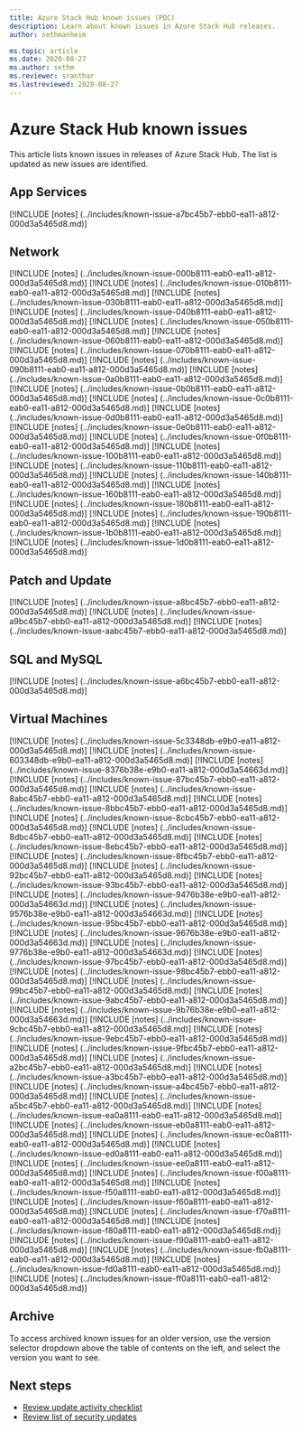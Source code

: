 ```yaml
---
title: Azure Stack Hub known issues (POC)
description: Learn about known issues in Azure Stack Hub releases.
author: sethmanheim

ms.topic: article
ms.date: 2020-08-27
ms.author: sethm
ms.reviewer: sranthar
ms.lastreviewed: 2020-08-27
---
```


# Azure Stack Hub known issues

This article lists known issues in releases of Azure Stack Hub. The list is updated as new issues are identified.



## App Services
[!INCLUDE [notes] (../includes/known-issue-a7bc45b7-ebb0-ea11-a812-000d3a5465d8.md)]


## Network
[!INCLUDE [notes] (../includes/known-issue-000b8111-eab0-ea11-a812-000d3a5465d8.md)]
[!INCLUDE [notes] (../includes/known-issue-010b8111-eab0-ea11-a812-000d3a5465d8.md)]
[!INCLUDE [notes] (../includes/known-issue-030b8111-eab0-ea11-a812-000d3a5465d8.md)]
[!INCLUDE [notes] (../includes/known-issue-040b8111-eab0-ea11-a812-000d3a5465d8.md)]
[!INCLUDE [notes] (../includes/known-issue-050b8111-eab0-ea11-a812-000d3a5465d8.md)]
[!INCLUDE [notes] (../includes/known-issue-060b8111-eab0-ea11-a812-000d3a5465d8.md)]
[!INCLUDE [notes] (../includes/known-issue-070b8111-eab0-ea11-a812-000d3a5465d8.md)]
[!INCLUDE [notes] (../includes/known-issue-090b8111-eab0-ea11-a812-000d3a5465d8.md)]
[!INCLUDE [notes] (../includes/known-issue-0a0b8111-eab0-ea11-a812-000d3a5465d8.md)]
[!INCLUDE [notes] (../includes/known-issue-0b0b8111-eab0-ea11-a812-000d3a5465d8.md)]
[!INCLUDE [notes] (../includes/known-issue-0c0b8111-eab0-ea11-a812-000d3a5465d8.md)]
[!INCLUDE [notes] (../includes/known-issue-0d0b8111-eab0-ea11-a812-000d3a5465d8.md)]
[!INCLUDE [notes] (../includes/known-issue-0e0b8111-eab0-ea11-a812-000d3a5465d8.md)]
[!INCLUDE [notes] (../includes/known-issue-0f0b8111-eab0-ea11-a812-000d3a5465d8.md)]
[!INCLUDE [notes] (../includes/known-issue-100b8111-eab0-ea11-a812-000d3a5465d8.md)]
[!INCLUDE [notes] (../includes/known-issue-110b8111-eab0-ea11-a812-000d3a5465d8.md)]
[!INCLUDE [notes] (../includes/known-issue-140b8111-eab0-ea11-a812-000d3a5465d8.md)]
[!INCLUDE [notes] (../includes/known-issue-160b8111-eab0-ea11-a812-000d3a5465d8.md)]
[!INCLUDE [notes] (../includes/known-issue-180b8111-eab0-ea11-a812-000d3a5465d8.md)]
[!INCLUDE [notes] (../includes/known-issue-190b8111-eab0-ea11-a812-000d3a5465d8.md)]
[!INCLUDE [notes] (../includes/known-issue-1b0b8111-eab0-ea11-a812-000d3a5465d8.md)]
[!INCLUDE [notes] (../includes/known-issue-1d0b8111-eab0-ea11-a812-000d3a5465d8.md)]


## Patch and Update
[!INCLUDE [notes] (../includes/known-issue-a8bc45b7-ebb0-ea11-a812-000d3a5465d8.md)]
[!INCLUDE [notes] (../includes/known-issue-a9bc45b7-ebb0-ea11-a812-000d3a5465d8.md)]
[!INCLUDE [notes] (../includes/known-issue-aabc45b7-ebb0-ea11-a812-000d3a5465d8.md)]


## SQL and MySQL
[!INCLUDE [notes] (../includes/known-issue-a6bc45b7-ebb0-ea11-a812-000d3a5465d8.md)]


## Virtual Machines
[!INCLUDE [notes] (../includes/known-issue-5c3348db-e9b0-ea11-a812-000d3a5465d8.md)]
[!INCLUDE [notes] (../includes/known-issue-603348db-e9b0-ea11-a812-000d3a5465d8.md)]
[!INCLUDE [notes] (../includes/known-issue-8376b38e-e9b0-ea11-a812-000d3a54663d.md)]
[!INCLUDE [notes] (../includes/known-issue-87bc45b7-ebb0-ea11-a812-000d3a5465d8.md)]
[!INCLUDE [notes] (../includes/known-issue-8abc45b7-ebb0-ea11-a812-000d3a5465d8.md)]
[!INCLUDE [notes] (../includes/known-issue-8bbc45b7-ebb0-ea11-a812-000d3a5465d8.md)]
[!INCLUDE [notes] (../includes/known-issue-8cbc45b7-ebb0-ea11-a812-000d3a5465d8.md)]
[!INCLUDE [notes] (../includes/known-issue-8dbc45b7-ebb0-ea11-a812-000d3a5465d8.md)]
[!INCLUDE [notes] (../includes/known-issue-8ebc45b7-ebb0-ea11-a812-000d3a5465d8.md)]
[!INCLUDE [notes] (../includes/known-issue-8fbc45b7-ebb0-ea11-a812-000d3a5465d8.md)]
[!INCLUDE [notes] (../includes/known-issue-92bc45b7-ebb0-ea11-a812-000d3a5465d8.md)]
[!INCLUDE [notes] (../includes/known-issue-93bc45b7-ebb0-ea11-a812-000d3a5465d8.md)]
[!INCLUDE [notes] (../includes/known-issue-9476b38e-e9b0-ea11-a812-000d3a54663d.md)]
[!INCLUDE [notes] (../includes/known-issue-9576b38e-e9b0-ea11-a812-000d3a54663d.md)]
[!INCLUDE [notes] (../includes/known-issue-95bc45b7-ebb0-ea11-a812-000d3a5465d8.md)]
[!INCLUDE [notes] (../includes/known-issue-9676b38e-e9b0-ea11-a812-000d3a54663d.md)]
[!INCLUDE [notes] (../includes/known-issue-9776b38e-e9b0-ea11-a812-000d3a54663d.md)]
[!INCLUDE [notes] (../includes/known-issue-97bc45b7-ebb0-ea11-a812-000d3a5465d8.md)]
[!INCLUDE [notes] (../includes/known-issue-98bc45b7-ebb0-ea11-a812-000d3a5465d8.md)]
[!INCLUDE [notes] (../includes/known-issue-99bc45b7-ebb0-ea11-a812-000d3a5465d8.md)]
[!INCLUDE [notes] (../includes/known-issue-9abc45b7-ebb0-ea11-a812-000d3a5465d8.md)]
[!INCLUDE [notes] (../includes/known-issue-9b76b38e-e9b0-ea11-a812-000d3a54663d.md)]
[!INCLUDE [notes] (../includes/known-issue-9cbc45b7-ebb0-ea11-a812-000d3a5465d8.md)]
[!INCLUDE [notes] (../includes/known-issue-9ebc45b7-ebb0-ea11-a812-000d3a5465d8.md)]
[!INCLUDE [notes] (../includes/known-issue-9fbc45b7-ebb0-ea11-a812-000d3a5465d8.md)]
[!INCLUDE [notes] (../includes/known-issue-a2bc45b7-ebb0-ea11-a812-000d3a5465d8.md)]
[!INCLUDE [notes] (../includes/known-issue-a3bc45b7-ebb0-ea11-a812-000d3a5465d8.md)]
[!INCLUDE [notes] (../includes/known-issue-a4bc45b7-ebb0-ea11-a812-000d3a5465d8.md)]
[!INCLUDE [notes] (../includes/known-issue-a5bc45b7-ebb0-ea11-a812-000d3a5465d8.md)]
[!INCLUDE [notes] (../includes/known-issue-ea0a8111-eab0-ea11-a812-000d3a5465d8.md)]
[!INCLUDE [notes] (../includes/known-issue-eb0a8111-eab0-ea11-a812-000d3a5465d8.md)]
[!INCLUDE [notes] (../includes/known-issue-ec0a8111-eab0-ea11-a812-000d3a5465d8.md)]
[!INCLUDE [notes] (../includes/known-issue-ed0a8111-eab0-ea11-a812-000d3a5465d8.md)]
[!INCLUDE [notes] (../includes/known-issue-ee0a8111-eab0-ea11-a812-000d3a5465d8.md)]
[!INCLUDE [notes] (../includes/known-issue-f00a8111-eab0-ea11-a812-000d3a5465d8.md)]
[!INCLUDE [notes] (../includes/known-issue-f50a8111-eab0-ea11-a812-000d3a5465d8.md)]
[!INCLUDE [notes] (../includes/known-issue-f60a8111-eab0-ea11-a812-000d3a5465d8.md)]
[!INCLUDE [notes] (../includes/known-issue-f70a8111-eab0-ea11-a812-000d3a5465d8.md)]
[!INCLUDE [notes] (../includes/known-issue-f80a8111-eab0-ea11-a812-000d3a5465d8.md)]
[!INCLUDE [notes] (../includes/known-issue-f90a8111-eab0-ea11-a812-000d3a5465d8.md)]
[!INCLUDE [notes] (../includes/known-issue-fb0a8111-eab0-ea11-a812-000d3a5465d8.md)]
[!INCLUDE [notes] (../includes/known-issue-fd0a8111-eab0-ea11-a812-000d3a5465d8.md)]
[!INCLUDE [notes] (../includes/known-issue-ff0a8111-eab0-ea11-a812-000d3a5465d8.md)]

## Archive

To access archived known issues for an older version, use the version selector dropdown above the table of contents on the left, and select the version you want to see.

## Next steps

- [Review update activity checklist](release-notes-checklist.md)
- [Review list of security updates](release-notes-security-updates.md)
